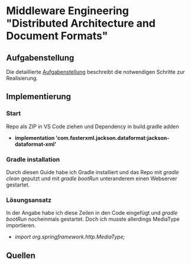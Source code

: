 # Middleware Engineering "Distributed Architecture and Document Formats"

## Aufgabenstellung
Die detaillierte [Aufgabenstellung](TASK.md) beschreibt die notwendigen Schritte zur Realisierung.

## Implementierung

### Start
Repo als ZIP in VS Code ziehen und Dependency in build.gradle adden
- **implementation 'com.fasterxml.jackson.dataformat:jackson-dataformat-xml'**

### Gradle installation
Durch diesen Guide habe ich Gradle installiert und das Repo mit  *gradle clean* geputzt und mit *gradle bootRun* unteranderem einen Webserver gestartet.

### Lösungsansatz

In der Angabe habe ich diese Zeilen in den Code eingefügt und *gradle bootRun* nocheinmals gestartet. Doch ich musste allerdings MediaType importieren. 
- *import org.springframework.http.MediaType;*
## Quellen

